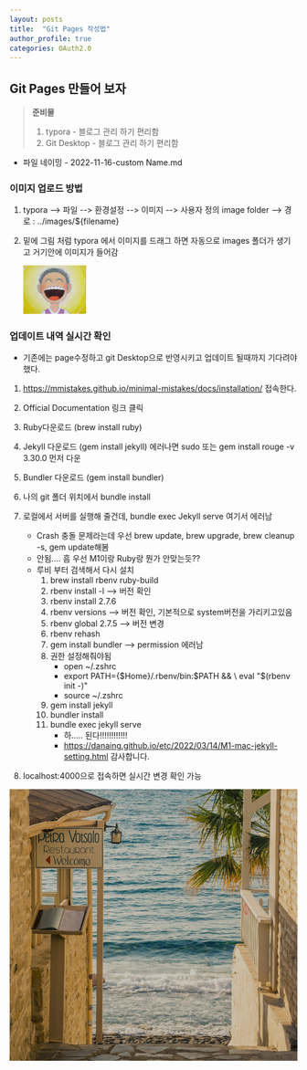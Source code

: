 ```yaml
---
layout: posts
title:  "Git Pages 작성법" 
author_profile: true
categories: OAuth2.0
---
```


## Git Pages 만들어 보자

> **준비물**
> 
> 1. typora - 블로그 관리 하기 편리함
> 2. Git Desktop - 블로그 관리 하기 편리함

- 파일 네이밍 - 2022-11-16-custom Name.md

### 이미지 업로드 방법

1. typora --> 파일 --> 환경설정 --> 이미지 --> 사용자 정의 image folder --> 경로 : ../images/${filename}

2. 밑에 그림 처럼 typora 에서 이미지를 드래그 하면 자동으로 images 폴더가 생기고 거기안에 이미지가 들어감
   
   <img src="../images/2022-11-16-first-posting/웃음.PNG" alt="웃음" style="zoom:50%;" />

### 업데이트 내역 실시간 확인

- 기존에는 page수정하고 git Desktop으로 반영시키고 업데이트 될때까지 기다려야 했다. 
1. https://mmistakes.github.io/minimal-mistakes/docs/installation/ 접속한다.

2. Official Documentation 링크 클릭

3. Ruby다운로드 (brew install ruby)

4. Jekyll 다운로드 (gem install jekyll) 에러나면 sudo 또는 gem install rouge -v 3.30.0 먼저 다운

5. Bundler 다운로드 (gem install bundler)

6. 나의 git 폴더 위치에서 bundle install

7. 로컬에서 서버를 실행해 줄건데, bundle exec Jekyll serve 여기서 에러남 
   
   - Crash 충돌 문제라는데 우선 brew update, brew upgrade, brew cleanup -s, gem update해봄
   - 안됨.... 흠 우선 M1이랑 Ruby랑 뭔가 안맞는듯??
   - 루비 부터 검색해서 다시 설치
     1. brew install rbenv ruby-build
     2. rbenv install -l --> 버전 확인
     3. rbenv install 2.7.6
     4. rbenv versions --> 버전 확인, 기본적으로 system버전을 가리키고있음
     5. rbenv global 2.7.5 --> 버전 변경
     6. rbenv rehash
     7. gem install bundler --> permission 에러남
     8. 권한 설정해줘야됨
        - open ~/.zshrc
        - export PATH={$Home}/.rbenv/bin:$PATH && \ eval "$(rbenv init -)"
        - source ~/.zshrc
     9. gem install jekyll
     10. bundler install
     11. bundle exec jekyll serve
         - 하..... 된다!!!!!!!!!!!!
         - https://danaing.github.io/etc/2022/03/14/M1-mac-jekyll-setting.html 감사합니다.

8. localhost:4000으로 접속하면 실시간 변경 확인 가능



![](../images/2022-11-16-first-posting/2023-03-07-15-19-11-image.png)
